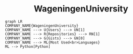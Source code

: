 <h1 align="center">WageningenUniversity</h1>

```mermaid
graph LR
COMPANY_NAME{WageningenUniversity}
COMPANY_NAME ---> U{Users} ---> UN[1]
COMPANY_NAME ---> R{Repositories} ---> RN[1]
COMPANY_NAME ---> G{Gists} ---> GN[0]
COMPANY_NAME ---> ML{Most Used<br>Languages}
ML --> Python[Python]
```
